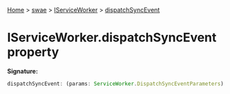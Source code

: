 [Home](./index) &gt; [swae](./swae.md) &gt; [IServiceWorker](./swae.iserviceworker.md) &gt; [dispatchSyncEvent](./swae.iserviceworker.dispatchsyncevent.md)

# IServiceWorker.dispatchSyncEvent property


**Signature:**
```javascript
dispatchSyncEvent: (params: ServiceWorker.DispatchSyncEventParameters) => Promise<void>
```
